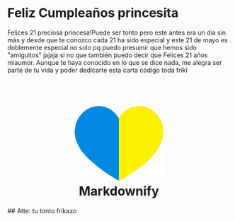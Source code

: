 # Feliz Cumpleaños princesita
Felices 21 preciosa princesa!Puede ser tonto pero este antes era un día sin más y desde que te conozco cada 21 ha sido especial
y este 21 de mayo es doblemente especial no solo pq puedo presumir que hemos sido "amiguitos" jajaja si no que también puedo decir
que Felices 21 años miaumor. Aunque te haya conocido en lo que se dice nada, me alegra ser parte de tu vida y poder dedicarte esta carta código toda friki 
<h1 align="center">
  <br>
    <a href="https://github.com/TuCaballerito/FloresParaLaPrincesita/blob/main/File/Morat%20-%20Ladrona%20(Official%20Audio).mp4">
    <img src="https://github.com/TuCaballerito/FloresParaLaPrincesita/blob/main/File/blue-heart-a-sign-of-love-free-vector.png" alt="Corazones" width="200"></a>
  <br>
  Markdownify
  <br>
</h1>
## Atte: tu tonto frikazo 
